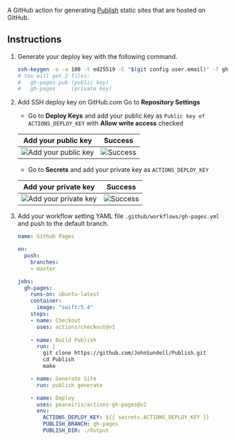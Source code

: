 A GitHub action for generating [Publish](https://github.com/JohnSundell/Publish) static sites that are hosted on GitHub.


## Instructions

1. Generate your deploy key with the following command.

    ```sh
    ssh-keygen -o -a 100 -t ed25519 -C "$(git config user.email)" -f gh-pages -N ""
    # You will get 2 files:
    #   gh-pages.pub (public key)
    #   gh-pages     (private key)
    ```

2. Add SSH deploy key on GitHub.com Go to **Repository Settings**

    - Go to **Deploy Keys** and add your public key as `Public key of ACTIONS_DEPLOY_KEY` with **Allow write access** checked

    | Add your public key | Success |
    |---|---|
    | ![Add your public key](./.github/images/deploy-keys-1.jpg) | ![Success](./.github/images/deploy-keys-2.jpg) |

    - Go to **Secrets** and add your private key as `ACTIONS_DEPLOY_KEY`

    | Add your private key | Success |
    |---|---|
    | ![Add your private key](./.github/images/secrets-1.jpg) | ![Success](./.github/images/secrets-2.jpg) |

3. Add your workflow setting YAML file `.github/workflows/gh-pages.yml` and push to the default branch.

    ```yaml
    name: Github Pages

    on:
      push:
        branches:
        - master

    jobs:
      gh-pages:
        runs-on: ubuntu-latest
        container:
          image: "swift:5.4"
        steps:
        - name: Checkout
          uses: actions/checkout@v1
            
        - name: Build Publish
          run: |
            git clone https://github.com/JohnSundell/Publish.git
            cd Publish
            make

        - name: Generate Site
          run: publish generate

        - name: Deploy
          uses: peaceiris/actions-gh-pages@v2
          env:
            ACTIONS_DEPLOY_KEY: ${{ secrets.ACTIONS_DEPLOY_KEY }}
            PUBLISH_BRANCH: gh-pages
            PUBLISH_DIR: ./Output
    ```
